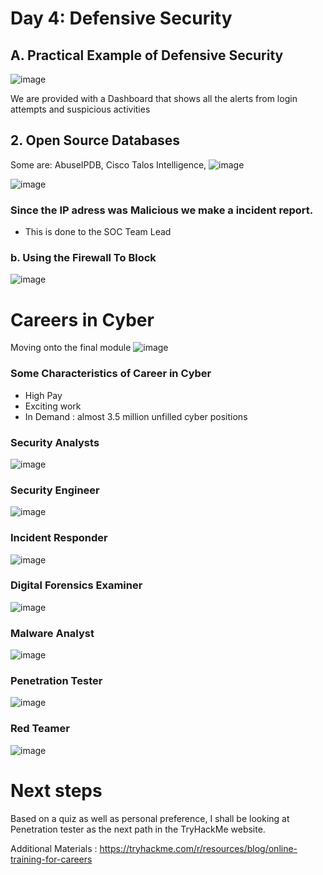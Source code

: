 # Day 4:  Defensive Security
## A. Practical Example of Defensive Security

![image](https://github.com/jerrinmg/30day/assets/166682032/858ac3f9-fcbe-4ae9-a825-6d7b5fc20cdf)

We are provided with a Dashboard that shows all the alerts from login attempts and suspicious activities 


## 2. Open Source Databases 
Some are: AbuseIPDB, Cisco Talos Intelligence, 
![image](https://github.com/jerrinmg/30day/assets/166682032/be567cf5-8f11-4fbd-8377-50fe2c3b1b09)

![image](https://github.com/jerrinmg/30day/assets/166682032/7b16b4e1-366c-45e4-8cf0-1be19708d046)


### Since the IP adress was Malicious we make a incident report.

* This is done to the SOC Team Lead

### b. Using the Firewall To Block 
![image](https://github.com/jerrinmg/30day/assets/166682032/1ecc4738-a492-43c5-8466-8c3fff5ecba0)




**Careers in Cyber**
======================

Moving onto the final module ![image](https://github.com/jerrinmg/30day/assets/166682032/12aa1c12-72d7-4398-ada4-273617081f3f)

### Some Characteristics of Career in Cyber

* High Pay
* Exciting work
* In Demand : almost 3.5 million unfilled cyber positions

### Security Analysts
![image](https://github.com/jerrinmg/30day/assets/166682032/93a795c2-e3f4-485a-911e-0f357ad6b53e)

  
### Security Engineer
![image](https://github.com/jerrinmg/30day/assets/166682032/8e2865d4-f0f0-45ee-984e-f69ef700ca1a)

### Incident Responder
![image](https://github.com/jerrinmg/30day/assets/166682032/11414266-b0d3-418c-9df2-9c54fc1cc2f8)

### Digital Forensics Examiner 
![image](https://github.com/jerrinmg/30day/assets/166682032/086e0d45-fbe4-4d07-b021-7ecd94b7fe65)


### Malware Analyst 
![image](https://github.com/jerrinmg/30day/assets/166682032/a5c8bc9f-a90d-4c69-a3ed-1fe73f06d0d5)

### Penetration Tester 
![image](https://github.com/jerrinmg/30day/assets/166682032/468e7663-0b5b-4c4f-83ec-e41f4a88916b)


### Red Teamer
![image](https://github.com/jerrinmg/30day/assets/166682032/07d0c740-e0da-490a-9259-5ebaeb933c05)


**Next steps**
======================
Based on a quiz as well as personal preference, I shall be looking at Penetration tester as the next path in the TryHackMe website. 


Additional Materials : 
https://tryhackme.com/r/resources/blog/online-training-for-careers



